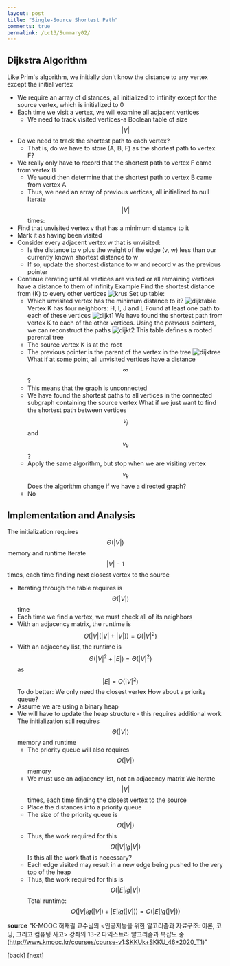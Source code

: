 ```yaml
---
layout: post
title: "Single-Source Shortest Path"
comments: true
permalink: /Lc13/Summary02/
---
```

## Dijkstra Algorithm
Like Prim's algorithm, we initially don't know the distance to any vertex except the initial vertex
  - We require an array of distances, all initialized to infinity except for the source vertex, which is initialized to 0
  - Each time we visit a vertex, we will examine all adjacent vertices
    - We need to track visited vertices-a Boolean table of size $$\left |V\right|$$
  - Do we need to track the shortest path to each vertex?
    - That is, do we have to store (A, B, F) as the shortest path to vertex F?
  - We really only have to record that the shortest path to vertex F came from vertex B
    - We would then determine that the shortest path to vertex B came from vertex A
    - Thus, we need an array of previous vertices, all initialized to null
Iterate $$\left |V \right|$$ times:
- Find that unvisited vertex v that has a minimum distance to it
- Mark it as having been visited
- Consider every adjacent vertex w that is unvisited:
  - Is the distance to v plus the weight of the edge (v, w) less than our currently known shortest distance to w
  - If so, update the shortest distance to w and record v as the previous pointer
- Continue iterating until all vertices are visited or all remaining vertices have a distance to them of infinity
Example
Find the shortest distance from (K) to every other vertices
![krus](/assets/krus.png)
Set up table:
    - Which unvisited vertex has the minimum distance to it?
  ![dijktable](/assets/dijktable.png)
Vertex K has four neighbors: H, I, J and L
Found at least one path to each of these vertices
  ![dijkt1](/assets/dijkt1.png)
We have found the shortest path from vertex K to each of the other vertices. Using the _previous_ pointers, we can reconstruct the paths
![dijkt2](/assets/dijkt2.png)
This table defines a rooted parental tree
  - The source vertex K is at the root
  - The previous pointer is the parent of the vertex in the tree
  ![dijktree](/assets/dijktree.png)
What if at some point, all unvisited vertices have a distance $$\infty$$?
  - This means that the graph is unconnected
  - We have found the shortest paths to all vertices in the connected subgraph containing the source vertex
What if we just want to find the shortest path between vertices $$v_{j}$$ and $$v_{k}$$?
  - Apply the same algorithm, but stop when we are visiting vertex $$v_{k}$$
Does the algorithm change if we have a directed graph?
  - No
## Implementation and Analysis
The initialization requires $$\Theta(\left|V\right|)$$ memory and runtime
Iterate $$\left|V\right|-1$$ times, each time finding next closest vertex to the source
 - Iterating through the table requires is $$\Theta(\left|V\right|)$$ time
 - Each time we find a vertex, we must check all of its neighbors
 - With an adjacency matrix, the runtime is $$\Theta(\left|V\right|(\left|V\right|+\left|V\right|))=\Theta(\left|V\right|^{2})$$
 - With an adjacency list, the runtime is $$\Theta(\left|V\right|^{2}+\left|E\right|)=\Theta(\left|V\right|^{2})$$ as $$\left|E\right|=O(\left|V\right|^{2})$$
To do better:
We only need the closest vertex
How about a priority queue?
  - Assume we are using a binary heap
  - We will have to update the heap structure - this requires additional work
  The initialization still requires $$\Theta(\left|V\right|)$$ memory and runtime
    - The priority queue will also requires $$O(\left|V\right|)$$ memory
    - We must use an adjacency list, not an adjacency matrix
  We iterate $$\left|V\right|$$ times, each time finding the closest vertex to the source
    - Place the distances into a priority queue
    - The size of the priority queue is $$O(\left|V\right|)$$
    - Thus, the work required for this $$O(\left|V\right| lg\left|V\right|)$$
  Is this all the work that is necessary?
    - Each edge visited may result in a new edge being pushed to the very top of the heap
    - Thus, the work required for this is $$O(\left|E\right| lg\left|V\right|)$$
  Total runtime: $$O(\left|V\right| lg(\left|V\right|)+\left|E\right| lg(\left|V\right|))=O(\left|E\right| lg(\left|V\right|))$$



**source**
"K-MOOC 허재필 교수님의 <인공지능을 위한 알고리즘과 자료구조: 이론, 코딩, 그리고 컴퓨팅 사고> 강좌의 13-2 다익스트라 알고리즘과 복잡도 중(http://www.kmooc.kr/courses/course-v1:SKKUk+SKKU_46+2020_T1)"

[back]
[next]
